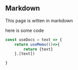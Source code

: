 ## Markdown

This page is witten in markdown

here is some code 

```javascript
const useDocs = text => {
    return useMemo(()=>{
        return {text}
    },[text])

}
```

